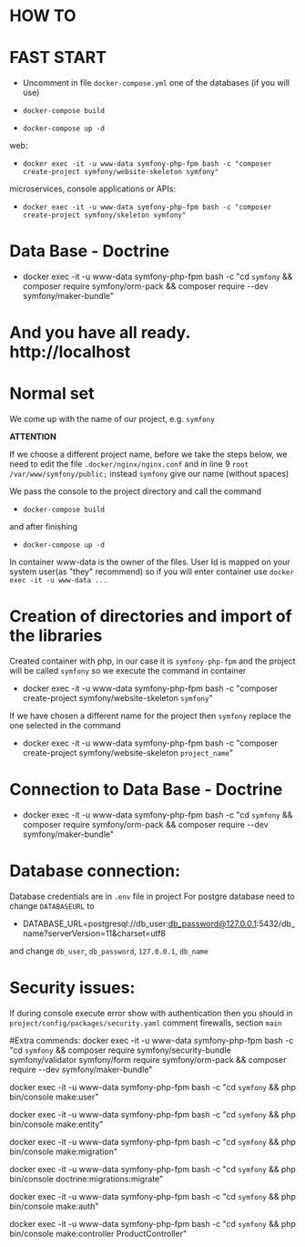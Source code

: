 HOW TO
==================================

# FAST START #

* Uncomment in file `docker-compose.yml` one of the databases (if you will use)

* `docker-compose build`

* `docker-compose up -d`

web:

* `docker exec -it -u www-data symfony-php-fpm bash -c "composer create-project symfony/website-skeleton symfony"`

microservices, console applications or APIs:

* `docker exec -it -u www-data symfony-php-fpm bash -c "composer create-project symfony/skeleton symfony"`

# Data Base - Doctrine #

* docker exec -it -u www-data symfony-php-fpm bash -c "cd `symfony` && composer require symfony/orm-pack && composer require --dev symfony/maker-bundle"

And you have all ready. http://localhost
=================================


# Normal set #

We come up with the name of our project, e.g. `symfony`

**ATTENTION**

If we choose a different project name, before we take the steps below, we need to edit the file `.docker/nginx/nginx.conf`
and in line 9 `root /var/www/symfony/public;` instead `symfony` give our name (without spaces)

We pass the console to the project directory and call the command

* `docker-compose build`

and after finishing

* `docker-compose up -d`

In container www-data is the owner of the files. User Id is mapped on your system user(as "they" recommend)
so if you will enter container use `docker exec -it -u www-data ...`

# Creation of directories and import of the libraries #

Created container with php, in our case it is `symfony-php-fpm`
and the project will be called `symfony` so we execute the command in container

* docker exec -it -u www-data symfony-php-fpm bash -c "composer create-project symfony/website-skeleton `symfony`"

If we have chosen a different name for the project then `symfony` replace the one selected in the command

* docker exec -it -u www-data symfony-php-fpm bash -c "composer create-project symfony/website-skeleton `project_name`"

# Connection to Data Base - Doctrine #

* docker exec -it -u www-data symfony-php-fpm bash -c "cd `symfony` && composer require symfony/orm-pack && composer require --dev symfony/maker-bundle"


# Database connection:

Database credentials are in `.env` file in project
For postgre database need to change `DATABASEURL` to

* DATABASE_URL=postgresql://db_user:db_password@127.0.0.1:5432/db_name?serverVersion=11&charset=utf8

and change `db_user`, `db_password`, `127.0.0.1`, `db_name`

# Security issues:

If during console execute error show with authentication then you should in
`project/config/packages/security.yaml` comment firewalls, section `main`


#Extra commends:
docker exec -it -u www-data symfony-php-fpm bash -c "cd `symfony` && composer require symfony/security-bundle symfony/validator symfony/form require symfony/orm-pack && composer require --dev symfony/maker-bundle"

docker exec -it -u www-data symfony-php-fpm bash -c "cd `symfony` && php bin/console make:user"

docker exec -it -u www-data symfony-php-fpm bash -c "cd `symfony` && php bin/console make:entity"

docker exec -it -u www-data symfony-php-fpm bash -c "cd `symfony` && php bin/console make:migration"

docker exec -it -u www-data symfony-php-fpm bash -c "cd `symfony` && php bin/console doctrine:migrations:migrate"

docker exec -it -u www-data symfony-php-fpm bash -c "cd `symfony` && php bin/console make:auth"

docker exec -it -u www-data symfony-php-fpm bash -c "cd `symfony` && php bin/console make:controller ProductController"